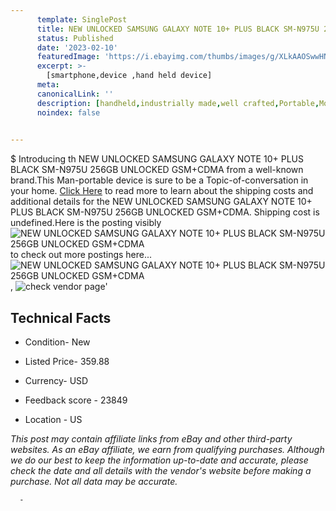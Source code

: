```yaml
---
      template: SinglePost
      title: NEW UNLOCKED SAMSUNG GALAXY NOTE 10+ PLUS BLACK SM-N975U 256GB UNLOCKED GSM+CDMA
      status: Published
      date: '2023-02-10'
      featuredImage: 'https://i.ebayimg.com/thumbs/images/g/XLkAAOSwwHNgqye2/s-l225.jpg'
      excerpt: >-
        [smartphone,device ,hand held device]
      meta:
      canonicalLink: ''
      description: [handheld,industrially made,well crafted,Portable,Mobile,Compact,Convenient,Lightweight,Maneuverable,Man-portable,Miniature,Carriable,Hand-held,Light,Holdable,Transportable,Mobile device,Pocket-sized,On-the-go,Wireless,Cordless,Compact size,Convenient size, smartphone,device ,hand held device]
      noindex: false
      

---
```

$
      Introducing th NEW UNLOCKED SAMSUNG GALAXY NOTE 10+ PLUS BLACK SM-N975U 256GB UNLOCKED GSM+CDMA from a well-known brand.This Man-portable device  is sure to be a Topic-of-conversation in your home. [Click Here](https://www.ebay.com/itm/194152901244?hash=item2d346a2a7c%3Ag%3AXLkAAOSwwHNgqye2&mkevt=1&mkcid=1&mkrid=711-53200-19255-0&campid=%253CePNCampaignId%253E&customid=%253CreferenceId%253E&toolid=10049) to read more to learn about the shipping costs and additional details for the NEW UNLOCKED SAMSUNG GALAXY NOTE 10+ PLUS BLACK SM-N975U 256GB UNLOCKED GSM+CDMA. Shipping cost is undefined.Here is the posting visibly ![NEW UNLOCKED SAMSUNG GALAXY NOTE 10+ PLUS BLACK SM-N975U 256GB UNLOCKED GSM+CDMA](https://i.ebayimg.com/thumbs/images/g/XLkAAOSwwHNgqye2/s-l225.jpg) to check out more postings here... ![NEW UNLOCKED SAMSUNG GALAXY NOTE 10+ PLUS BLACK SM-N975U 256GB UNLOCKED GSM+CDMA](https://i.ebayimg.com/images/g/XLkAAOSwwHNgqye2/s-l960.jpg), ![check vendor page](https://origin-galleryplus.ebayimg.com/ws/web/194152901244_2_0_1/225x225.jpg,https://origin-galleryplus.ebayimg.com/ws/web/194152901244_3_0_1/225x225.jpg,https://origin-galleryplus.ebayimg.com/ws/web/194152901244_4_0_1/225x225.jpg,https://origin-galleryplus.ebayimg.com/ws/web/194152901244_5_0_1/225x225.jpg,https://origin-galleryplus.ebayimg.com/ws/web/194152901244_6_0_1/225x225.jpg)'

      

 ## Technical Facts 



     
      

 - Condition- New 


      

 - Listed Price- 359.88 


      

 - Currency- USD 


      

 - Feedback score - 23849 


      

 - Location - US 


      
      

 *_This post may contain affiliate links from eBay and other third-party websites. As an eBay affiliate, we earn from qualifying purchases. Although we do our best to keep the information up-to-date and accurate, please check the date and all details with the vendor's website before making a purchase. Not all data may be accurate._*




      -
